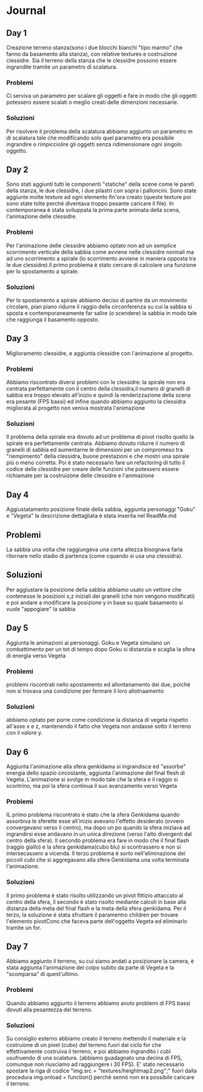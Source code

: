 
# Journal

## Day 1
  Creazione terreno stanza(sono i due blocchi bianchi "tipo marmo" che fanno da basamento alla stanza), con relative textures e
  costruzione clessidre. Sia il terreno della stanza che le clessidre possono essere ingrandite tramite un parametro di scalatura.
  ### Problemi
  Ci serviva un parametro per scalare gli oggetti e fare in modo che gli oggetti potessero essere scalati o meglio creati delle
  dimenzioni necessarie.
  ### Soluzioni
  Per risolvere il problema della scalatura abbiamo aggiunto un parametro m di scalatura tale che modificando solo quel parametro
  era possibile ingrandire o rimpicciolire gli oggetti senza ridimensionare ogni singolo oggetto.

## Day 2
  Sono stati  aggiunti tutti le componenti "statiche" della scene come le pareti della stanza, le due clessidre, i due pilastri
  con sopra i palloncini. Sono state aggiunte molte texture ad ogni elemento fin'ora creato (queste texture poi sono state tolte
  perchè diventava troppo pesante caricare il file).
  In contemporanea è stata sviluppata la prima parte animata della scena, l'animazione delle clessidre.
  ### Problemi
  Per l'animazione delle clessidre abbiamo optato non ad un semplice scorrimento verticale della sabbia come avviene nelle 
  clessidre normali ma ad uno scorrimento a spirale (lo scorrimento avviene in maniera opposta tra le due clessidre).Il primo
  problema è stato cercare di calcolare una funzione per lo spostamento a spirale.
  ### Soluzioni
  Per lo spostamento a spirale abbiamo deciso di partire da un movimento circolare, pian piano ridurre il raggio della 
  circonferenza su cui la sabbia si sposta e contemporaneamente far salire (o scendere) la sabbia in modo tale che raggiunga 
  il basamento opposto.

## Day 3
  Miglioramento clessidre, e aggiunta clessidre con l'animazione al progetto.
  ### Problemi
  Abbiamo riscontrato diversi problemi con le clessidre: la spirale non era centrata perfettamente con il centro della 
  clessidra,il numero di granelli di sabbia era troppo elevato all'inizio e quindi la renderizzazione della scena era pesante
  (FPS bassi) ed infine quando abbiamo aggiunto la clessidra migliorata al progetto non veniva mostrata l'animazione
  ### Soluzioni
  Il problema della spirale era dovuto ad un problema di pivot risolto quello la spirale era perfettamente centrata. Abbiamo
  dovuto ridurre il numero di granelli di sabbia ed aumentarne le dimensioni per un compromeso tra "riempimento" della 
  clessidra, buone prestazioni e che mostri una spirale più o meno corretta. Poi è stato necessario fare un refactoring di tutto 
  il codice delle clessidre per creare delle funzioni che potessero essere richiamate per la costruizone delle clessidre e
  l'animazione

## Day 4
  Aggiustatamento posizione finale della sabbia, aggiunta personaggi "Goku" e "Vegeta" la descrizione dettagliata è stata 
  inserita nel ReadMe.md
  ## Problemi
  La sabbia una volta che raggiungeva una certa altezza bisognava farla ritornare nello stadio di partenza (come cquando si usa 
  una clessidra).
  ## Soluzioni
   Per aggiustare la posizione della sabbia abbiamo usato un vettore che contenesse le posizioni x,z iniziali dei granelli (che
   non vengono modificati) e poi andare a modificare la posizione y in base su quale basamento si vuole "appogiare" la sabbia

## Day 5
  Aggiunta le animazioni ai personaggi. Goku e Vegeta simulano un combattimento per un tot di tempo dopo Goku si distanzia e
  scaglia la sfera di energia verso Vegeta
   ### Problemi
  problemi riscontrati nello spostamento ed allontanamento dei due, poichè non si trovava una condizione per fermare il loro allotnaamento 
  ### Soluzioni
  abbiamo optato per porre come condizione la distanza di vegeta rispetto all'asse x e z, mantenendo il fatto che Vegeta non                           andasse sotto il terreno con il valore y.
## Day 6
  Aggiunta l'animazione alla sfera genkidama si ingrandisce ed "assorbe" energia dello spazio circostante, aggiunta l'animazione 
  del final flesh di Vegeta. L'animazione si svolge in modo tale che la sfera e il raggio si scontrino, ma poi la sfera continua
  il suo avanzamento verso Vegeta
  ### Problemi
  IL primo problema riscontrato è stato che la sfera Genkidama quando assorbiva le sferette esse all'inizio avevano l'effetto 
  desiderato (ovvero convergevano verso il centro), ma dopo un po quando la sfera iniziava ad ingrandirsi esse andavano in un 
  unica direzione (verso l'alto divergenti dal centro della sfera).
  Il secondo problema era fare in modo che il final flash (raggio giallo) e la sfera genkidama(cubo blu) si scontrassero e non 
  si intersecassero a vicenda.
 Il terzo problema è sorto nell'eliminazione dei piccoli cubi che si aggregavano alla sfera Genkidama una volta terminata 
 l'animazione. 
  ### Soluzioni
  Il primo problema è stato risolto utilizzando un pivot fittizio attaccato al centro della sfera, il secondo è stato risolto
  mediante calcoli in base alla distanza della meta del final flash e la meta della sfera genkidama.
  Per il terzo, la soluzione è stata sfruttare il paramentro children per trovare l'elemento pivotCono che faceva parte 
  dell'oggetto Vegeta ed eliminarlo tramite un for.

## Day 7
  Abbiamo aggiunto il terreno, su cui siamo andati a posizionare la camera, è stata aggiunta l'animazione del colpo subito da
  parte di Vegeta e la "scomparsa" di quest'ultimo.
  ### Problemi
  Quando abbiamo aggiunto il terreno abbiamo avuto problemi di FPS bassi dovuti alla pesantezza del terreno.
  ### Soluzioni
  Su consiglio esterno abbiamo creato il terreno mettendo il materiale e la costruione di un pixel (cubo) del terreno fuori dal
  ciclo for che effettivamente costruiva il terreno, e poi abbiamo ingrandito i cubi usufruendo di una scalatura.
  (abbiamo guadagnato una decina di FPS, comunque non riusciamo ad raggiungere i 30 FPS).
  E' stato necessario spostare la riga di codice "img.src = "textures/heightmap2.png";" fuori dalla procedura img.onload = 
  function() perchè sennò non era possibile caricare il terreno.
